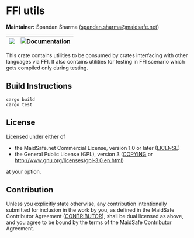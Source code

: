 # FFI utils

**Maintainer:** Spandan Sharma (spandan.sharma@maidsafe.net)

| [![](http://meritbadge.herokuapp.com/ffi_utils)](https://crates.io/crates/ffi_utils) | [![Documentation](https://docs.rs/ffi_utils/badge.svg)](https://docs.rs/ffi_utils) |
|:----------:|:----------:|

This crate contains utilities to be consumed by crates interfacing with other languages via FFI. It also contains utilities for testing in FFI scenario which gets compiled only during testing.

## Build Instructions

```
cargo build
cargo test
```

## License

Licensed under either of

* the MaidSafe.net Commercial License, version 1.0 or later ([LICENSE](LICENSE))
* the General Public License (GPL), version 3 ([COPYING](COPYING) or http://www.gnu.org/licenses/gpl-3.0.en.html)

at your option.

## Contribution

Unless you explicitly state otherwise, any contribution intentionally submitted for inclusion in the
work by you, as defined in the MaidSafe Contributor Agreement ([CONTRIBUTOR](CONTRIBUTOR)), shall be
dual licensed as above, and you agree to be bound by the terms of the MaidSafe Contributor Agreement.
